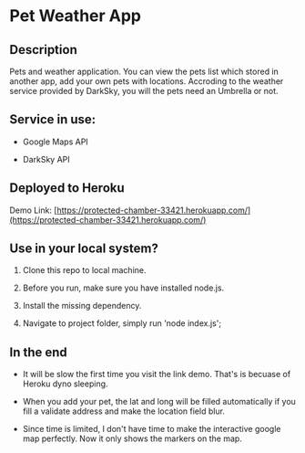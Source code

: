 # Pet Weather App

## Description 

Pets and weather application. You can view the pets list which stored in another app, add your own pets with locations. Accroding to the weather service provided by DarkSky, you will the pets need an Umbrella or not. 

## Service in use: 

* Google Maps API

* DarkSky API
 
## Deployed to Heroku

Demo Link: [https://protected-chamber-33421.herokuapp.com/](https://protected-chamber-33421.herokuapp.com/) 


## Use in your local system?

1. Clone this repo to local machine. 

2. Before you run, make sure you have installed node.js.

3. Install the missing dependency. 

4. Navigate to project folder, simply run 'node index.js';

## In the end

* It will be slow the first time you visit the link demo. That's is becuase of Heroku dyno sleeping. 

* When you add your pet, the lat and long will be filled automatically if you fill a validate address and make the location field blur. 

* Since time is limited, I don't have time to make the interactive google map perfectly. Now it only shows the markers on the map.




